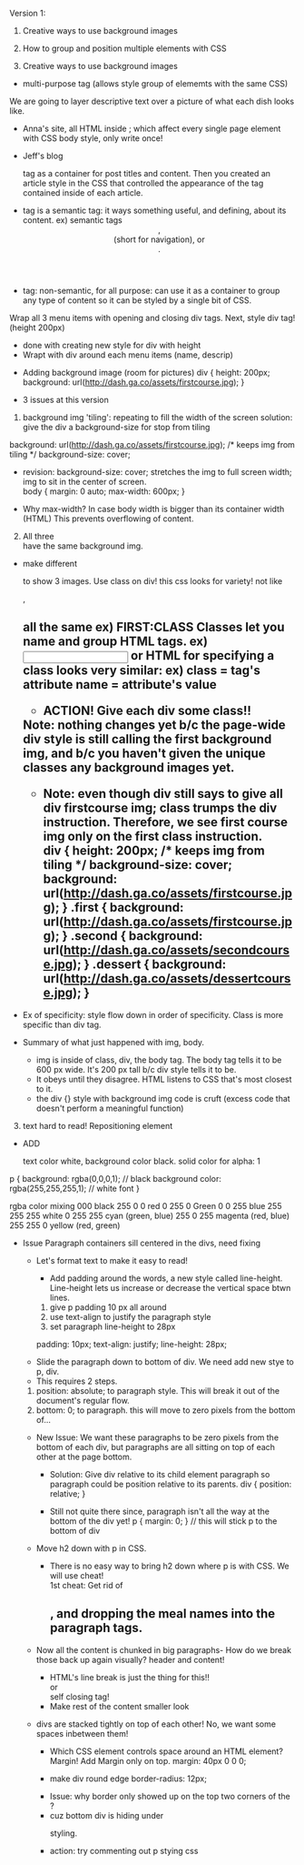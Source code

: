 Version 1:
1) Creative ways to use background images
2) How to group and position multiple elements with CSS

1) Creative ways to use background images
  - <div> multi-purpose tag (allows style group of elememts with the same CSS)
  We are going to layer descriptive text over a picture of what each dish looks like.

  - Anna's site, all HTML inside <body>; which affect every single page element with CSS body style, only write once!

  - Jeff's blog <article> tag as a container for post titles and content.  Then you created an article style in the CSS that controlled the appearance of the tag contained inside of each article.

  - <article> tag is a semantic tag: it ways something useful, and defining, about its content.  ex) semantic tags <header>, <nav> (short for navigation), or <footer>.

  - <div> tag: non-semantic, for all purpose: can use it as a container to group any type of content so it can be styled by a single bit of CSS.

Wrap all 3 menu items with opening and closing div tags.
Next, style div tag! (height 200px)
- done with creating new style for div with height
- Wrapt with div around each menu items (name, descrip)

* Adding background image (room for pictures)
div {
  height: 200px;
  background: url(http://dash.ga.co/assets/firstcourse.jpg);
}

- 3 issues at this version
1) background img 'tiling': repeating to fill the width of the screen
  solution: give the div a background-size for stop from tiling

  background: url(http://dash.ga.co/assets/firstcourse.jpg);
  /* keeps img from tiling */
  background-size: cover; 

  - revision: background-size: cover; stretches the img to full screen width;
  img to sit in the center of screen.  
  body {
    margin: 0 auto;
    max-width: 600px;
  }

  * Why max-width? In case body width is bigger than its container width (HTML) This prevents overflowing of content.
2) All three <div> have the same background img.
  - make different <div> to show 3 images.  Use class on div!
    this css looks for variety!  not like <p>, <h2> all the same
    ex) FIRST:CLASS
    Classes let you name and group HTML tags.
      ex) <input type="email"> or <pizza size="large" crust="thin" type="pepperoni">
    HTML for specifying a class looks very similar: 
      ex) <tag class="name">
          class = tag's attribute
          name = attribute's value
    - ACTION!  Give each div some class!!
    <div class="first"> <div class="second"> <div class="dessert">
      Note: nothing changes yet b/c the page-wide div style is still calling the first background img, and b/c you haven't given the unique classes any background images yet.

    - Note: even though div still says to give all div firstcourse img; class trumps the div instruction.  Therefore, we see first course img only on the first class instruction.  
div {
  height: 200px;
    /* keeps img from tiling */
  background-size: cover; 
  background: url(http://dash.ga.co/assets/firstcourse.jpg);
}
.first {
  background: url(http://dash.ga.co/assets/firstcourse.jpg);
}
.second {
  background: url(http://dash.ga.co/assets/secondcourse.jpg);
}
.dessert {
  background: url(http://dash.ga.co/assets/dessertcourse.jpg);
}

  - Ex of specificity: style flow down in order of specificity.  Class is more specific than div tag.
  - Summary of what just happened with img, body.  
    * img is inside of class, div, the body tag.
    The body tag tells it to be 600 px wide.  It's 200 px tall b/c div style tells it to be.  
    * It obeys until they disagree. HTML listens to CSS that's most closest to it.
    * the div {} style with background img code is cruft (excess code that doesn't perform a meaningful function)
3) text hard to read! Repositioning element
  - ADD <p> text color white, background color black. solid color for alpha: 1

p {
  background: rgba(0,0,0,1); // black background
  color: rgba(255,255,255,1); // white font
}

rgba color mixing
000 black
255 0 0 red
0 255 0 Green
0 0 255 blue
255 255 255 white
0 255 255 cyan (green, blue)
255 0 255 magenta (red, blue)
255 255 0 yellow (red, green)

- Issue Paragraph containers sill centered in the divs, need fixing

  * Let's format text to make it easy to read!
    - Add padding around the words, a new style called line-height.  
    Line-height lets us increase or decrease the vertical space btwn lines.
    1. give p padding 10 px all around
    2. use text-align to justify the paragraph style
    3. set paragraph line-height to 28px

    padding: 10px;
    text-align: justify;
    line-height: 28px;

  - Slide the paragraph down to bottom of div.  We need add new stye to p, div.
   * This requires 2 steps.  
   1) position: absolute; to paragraph style.  This will break it out of the document's regular flow.
   2) bottom: 0; to paragraph.  this will move to zero pixels from the bottom of...

  - New Issue: We want these paragraphs to be zero pixels from the bottom of each div, but paragraphs are all sitting on top of each other at the page bottom.
    * Solution: Give div relative to its child element paragraph so paragraph could be position relative to its parents.
      div { position: relative; }

    * Still not quite there since, paragraph isn't all the way at the bottom of the div yet!
      p { margin: 0; } // this will stick p to the bottom of div

  - Move h2 down with p in CSS.  
    * There is no easy way to bring h2 down where p is with CSS.  We will use cheat!  
    1st cheat: Get rid of <h2>, and dropping the meal names into the paragraph tags.  

  - Now all the content is chunked in big paragraphs- How do we break those back up again visually? header and content!
    * HTML's line break is just the thing for this!!
    <br> or <br /> self closing tag!
    * Make rest of the content smaller look
    <small> </small>

  - divs are stacked tightly on top of each other!  No, we want some spaces inbetween them!
    * Which CSS element controls space around an HTML element? Margin! Add Margin only on top.
      margin: 40px 0 0 0;

    * make div round edge
      border-radius: 12px;

    - Issue: why border only showed up on the top two corners of the <div>?
     * cuz bottom div is hiding under <p> styling.
     - action: try commenting out p stying css
     